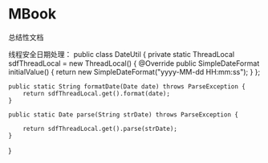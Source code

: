 # MBook
总结性文档


线程安全日期处理：
public class DateUtil {
    private static ThreadLocal<DateFormat> sdfThreadLocal = new ThreadLocal<DateFormat>() {
        @Override
        public SimpleDateFormat initialValue() {
            return new SimpleDateFormat("yyyy-MM-dd HH:mm:ss");
        }
    };

    public static String formatDate(Date date) throws ParseException {
        return sdfThreadLocal.get().format(date);
    }

    public static Date parse(String strDate) throws ParseException {

        return sdfThreadLocal.get().parse(strDate);
    }

}

